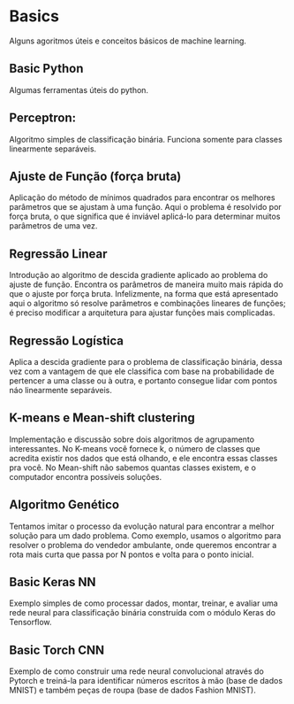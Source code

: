 # Basics
Alguns agoritmos úteis e conceitos básicos de machine learning.

## Basic Python
Algumas ferramentas úteis do python.

## Perceptron:
Algoritmo simples de classificação binária. Funciona somente para classes linearmente separáveis.

## Ajuste de Função (força bruta)
Aplicação do método de mínimos quadrados para encontrar os melhores parâmetros que se ajustam à uma função. Aqui o problema é resolvido por força bruta, o que significa que é inviável aplicá-lo para determinar muitos parâmetros de uma vez.

## Regressão Linear
Introdução ao algoritmo de descida gradiente aplicado ao problema do ajuste de função. Encontra os parâmetros de maneira muito mais rápida do que o ajuste por força bruta. Infelizmente, na forma que está apresentado aqui o algoritmo só resolve parâmetros e combinações lineares de funções; é preciso modificar a arquitetura para ajustar funções mais complicadas.

## Regressão Logística
Aplica a descida gradiente para o problema de classificação binária, dessa vez com a vantagem de que ele classifica com base na probabilidade de pertencer a uma classe ou à  outra, e portanto consegue lidar com pontos náo linearmente separáveis.

## K-means e Mean-shift clustering
Implementação e discussão sobre dois algoritmos de agrupamento interessantes. No K-means você fornece  k, o número de classes que acredita existir nos dados que está olhando, e ele encontra essas classes pra você. No Mean-shift não sabemos quantas classes existem, e o computador encontra possíveis soluções.

## Algoritmo Genético
Tentamos imitar o processo da evolução natural para encontrar a melhor solução para um dado problema. Como exemplo, usamos o algoritmo para resolver o problema do vendedor ambulante, onde queremos encontrar a rota mais curta que passa por N pontos e volta para o ponto inicial.

## Basic Keras NN
Exemplo simples de como processar dados, montar, treinar, e avaliar uma rede neural para classificação binária construída com o módulo Keras do Tensorflow.

## Basic Torch CNN
Exemplo de como construir uma rede neural convolucional através do Pytorch e treiná-la para identificar números escritos à mão (base de dados MNIST) e também peças de roupa (base de dados Fashion MNIST).


